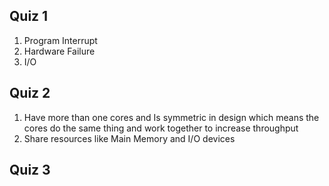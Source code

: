 ## Quiz 1 

1. Program Interrupt 
2. Hardware Failure 
3. I/O 

## Quiz 2 
1. Have more than one cores and Is symmetric in design which means the cores do the same thing and work together to increase throughput
2. Share resources like Main Memory and I/O devices 

## Quiz 3